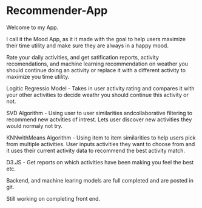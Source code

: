 # Recommender-App

Welcome to my App. 

I call it the Mood App, as it it made with the goal to help users maximize their time utility and make sure they are always in a happy mood.

Rate your daily activities, and get satification reports, activity recomendations, and machine learning recommendation on weather you should continue doing an activity or replace it with a different activity to maximize you time utility.

Logitic Regressio Model -  Takes in user activity rating and compares it with your other activities to decide weathr you should continue this activity or not.

SVD Algorithm -  Using user to user similarities andcollaborative filtering to recommend new actvities of intrest. Lets user discover new activities they would normaly not try.

KNNwithMeans Algorithm - Using item to item similarities to help users pick from multiple activities. User inputs activities they want to choose from and it uses their current activity data to recommend the best activity match.

D3.JS - Get reports on which activities have been making you feel the best etc.

Backend, and machine learing models are full completed and are posted in git.

Still working on completing front end.
